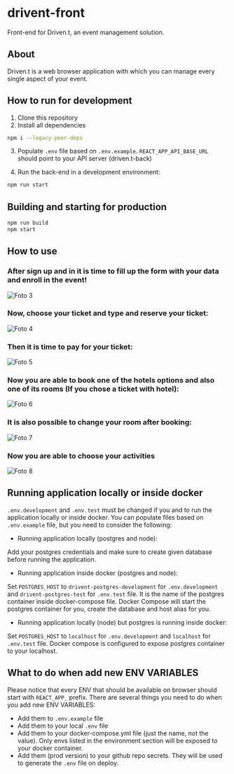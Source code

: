 # drivent-front

Front-end for Driven.t, an event management solution.

## About

Driven.t is a web browser application with which you can manage every single aspect of your event.

## How to run for development

1. Clone this repository
2. Install all dependencies

```bash
npm i --legacy-peer-deps
```

3. Populate `.env` file based on `.env.example`. `REACT_APP_API_BASE_URL` should point to your API server (driven.t-back)

4. Run the back-end in a development environment:

```bash
npm run start
```

## Building and starting for production

```bash
npm run build
npm start
```

## How to use

### After sign up and in it is time to fill up the form with your data and enroll in the event!
![Foto 3](https://user-images.githubusercontent.com/102680625/221074738-52dd1261-ec06-40fb-a220-8955c044f7df.jpeg)
### Now, choose your ticket and type and reserve your ticket:
![Foto 4](https://user-images.githubusercontent.com/102680625/221074974-63b154b3-a863-4465-8285-96437f1966a0.jpeg)
### Then it is time to pay for your ticket:
![Foto 5](https://user-images.githubusercontent.com/102680625/221074921-50a3d856-4cc1-4d89-a315-12fb2026ef76.jpeg)
### Now you are able to book one of the hotels options and also one of its rooms (If you chose a ticket with hotel):
![Foto 6](https://user-images.githubusercontent.com/102680625/221075640-25a75d9c-e6ad-4fa4-a5e9-b0cf90786887.jpeg)
### It is also possible to change your room after booking:
![Foto 7](https://user-images.githubusercontent.com/102680625/221076295-1ce30be2-7ce6-4fa9-8c40-84d8ae1cd5b5.jpeg)
### Now you are able to choose your activities
![Foto 8](https://user-images.githubusercontent.com/102680625/221076609-521a9afe-feb4-4764-8686-f1fb17c9715a.jpeg)

## Running application locally or inside docker

`.env.development` and `.env.test` must be changed if you and to run the application locally or inside docker. You can populate files based on `.env.example` file, but you need to consider the following:

- Running application locally (postgres and node):

Add your postgres credentials and make sure to create given database before running the application.

- Running application inside docker (postgres and node):

Set `POSTGRES_HOST` to `drivent-postgres-development` for `.env.development` and `drivent-postgres-test` for `.env.test` file. It is the name of the postgres container inside docker-compose file. Docker Compose will start the postgres container for you, create the database and host alias for you.

- Running application locally (node) but postgres is running inside docker:

Set `POSTGRES_HOST` to `localhost` for `.env.development` and `localhost` for `.env.test` file. Docker compose is configured to expose postgres container to your localhost.

## What to do when add new ENV VARIABLES

Please notice that every ENV that should be available on browser should start with `REACT_APP_` prefix. There are several things you need to do when you add new ENV VARIABLES:

- Add them to `.env.example` file
- Add them to your local `.env` file
- Add them to your docker-compose.yml file (just the name, not the value). Only envs listed in the environment section will be exposed to your docker container.
- Add them (prod version) to your github repo secrets. They will be used to generate the `.env` file on deploy.
